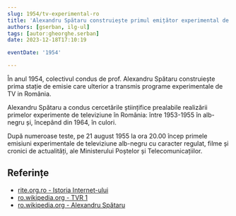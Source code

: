 ```yaml
---
slug: 1954/tv-experimental-ro
title: 'Alexandru Spătaru construiește primul emițător experimental de TV din România'
authors: [gserban, ilg-ul]
tags: [autor:gheorghe.serban]
date: 2023-12-18T17:10:19

eventDate: '1954'

---
```


În anul 1954, colectivul condus de prof. Alexandru Spătaru
construiește prima stație
de emisie care ulterior a transmis programe experimentale de TV in România.

<!-- truncate -->

Alexandru Spătaru a condus cercetările științifice prealabile realizării
primelor experimente de televiziune în România: între 1953-1955 în alb-negru
și, începând din 1964, în culori.

După numeroase teste, pe 21 august 1955 la ora 20.00 încep primele
emisiuni experimentale de
televiziune alb-negru cu caracter regulat, filme și cronici de actualități,
ale Ministerului Poștelor și Telecomunicațiilor.

## Referințe

- [rite.org.ro - Istoria Internet-ului](https://rite.org.ro/istoria-internetului/)
- [ro.wikipedia.org - TVR 1](https://ro.wikipedia.org/wiki/TVR_1)
- [ro.wikipedia.org - Alexandru Spătaru](https://ro.wikipedia.org/wiki/Alexandru_Spătaru)

